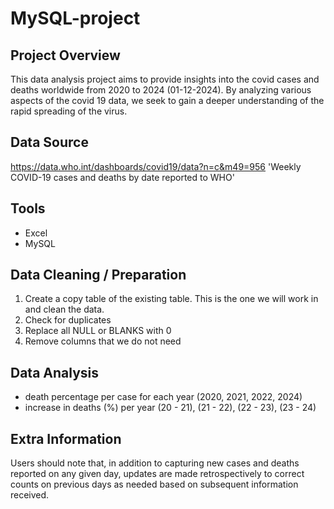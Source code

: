 # MySQL-project


## Project Overview

This data analysis project aims to provide insights into the covid cases and deaths worldwide from 2020 to 2024 (01-12-2024). By analyzing various aspects of the covid 19 data, we seek to gain a deeper understanding of the rapid spreading of the virus.


## Data Source

https://data.who.int/dashboards/covid19/data?n=c&m49=956
'Weekly COVID-19 cases and deaths by date reported to WHO'


## Tools

- Excel 
- MySQL


## Data Cleaning / Preparation

1. Create a copy table of the existing table. This is the one we will work in and clean the data.  
2. Check for duplicates
3. Replace all NULL or BLANKS with 0
4. Remove columns that we do not need


## Data Analysis

- death percentage per case for each year (2020, 2021, 2022, 2024)
- increase in deaths (%) per year (20 - 21), (21 - 22), (22 - 23), (23 - 24)


## Extra Information

Users should note that, in addition to capturing new cases and deaths reported on any given day, updates are made retrospectively to correct counts on previous days as needed based on subsequent information received.
